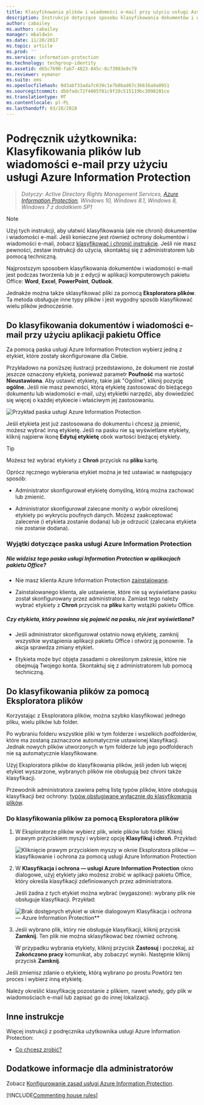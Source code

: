 ```yaml
---
title: Klasyfikowania plików i wiadomości e-mail przy użyciu usługi Azure Information Protection
description: Instrukcje dotyczące sposobu klasyfikowania dokumentów i wiadomości e-mail.
author: cabailey
ms.author: cabailey
manager: mbaldwin
ms.date: 11/20/2017
ms.topic: article
ms.prod: ''
ms.service: information-protection
ms.technology: techgroup-identity
ms.assetid: d65c7690-fab7-4823-845c-8c73903e9c79
ms.reviewer: eymanor
ms.suite: ems
ms.openlocfilehash: 0d3abf33ada7c639c1e7b0bad67c36636a9a0951
ms.sourcegitcommit: dbbfadc72f4005f81c9f28c515119bc3098201ce
ms.translationtype: MT
ms.contentlocale: pl-PL
ms.lasthandoff: 03/28/2018
---
```

# <a name="user-guide-classify-a-file-or-email-by-using-azure-information-protection"></a>Podręcznik użytkownika: Klasyfikowania plików lub wiadomości e-mail przy użyciu usługi Azure Information Protection

>*Dotyczy: Active Directory Rights Management Services, [Azure Information Protection](https://azure.microsoft.com/pricing/details/information-protection), Windows 10, Windows 8.1, Windows 8, Windows 7 z dodatkiem SP1*

> [!NOTE]
> Użyj tych instrukcji, aby ułatwić klasyfikowania (ale nie chroni) dokumentów i wiadomości e-mail. Jeśli konieczne jest również ochrony dokumentów i wiadomości e-mail, zobacz [klasyfikować i chronić instrukcje](client-classify-protect.md). Jeśli nie masz pewności, zestaw instrukcji do użycia, skontaktuj się z administratorem lub pomocą techniczną.

Najprostszym sposobem klasyfikowania dokumentów i wiadomości e-mail jest podczas tworzenia lub je z edycji w aplikacji komputerowych pakietu Office: **Word**, **Excel**, **PowerPoint**,  **Outlook**. 

Jednakże można także sklasyfikować pliki za pomocą **Eksploratora plików**. Ta metoda obsługuje inne typy plików i jest wygodny sposób klasyfikować wielu plików jednocześnie. 

## <a name="using-office-apps-to-classify-your-documents-and-emails"></a>Do klasyfikowania dokumentów i wiadomości e-mail przy użyciu aplikacji pakietu Office

Za pomocą paska usługi Azure Information Protection wybierz jedną z etykiet, które zostały skonfigurowane dla Ciebie. 

Przykładowo na poniższej ilustracji przedstawiono, że dokument nie został jeszcze oznaczony etykietą, ponieważ parametr **Poufność** ma wartość **Nieustawiona**. Aby ustawić etykiety, takie jak "Ogólne", kliknij pozycję **ogólne**. Jeśli nie masz pewności, którą etykietę zastosować do bieżącego dokumentu lub wiadomości e-mail, użyj etykietki narzędzi, aby dowiedzieć się więcej o każdej etykiecie i właściwym jej zastosowaniu. 

![Przykład paska usługi Azure Information Protection](../media/info-protect-bar-not-set-callout.png)

Jeśli etykieta jest już zastosowana do dokumentu i chcesz ją zmienić, możesz wybrać inną etykietę. Jeśli na pasku nie są wyświetlane etykiety, kliknij najpierw ikonę **Edytuj etykietę** obok wartości bieżącej etykiety.

> [!TIP]
> Możesz też wybrać etykiety z **Chroń** przycisk na **pliku** kartę.

Oprócz ręcznego wybierania etykiet można je też ustawiać w następujący sposób:

- Administrator skonfigurował etykietę domyślną, którą można zachować lub zmienić.

- Administrator skonfigurował zalecane monity o wybór określonej etykiety po wykryciu poufnych danych. Możesz zaakceptować zalecenie (i etykieta zostanie dodana) lub je odrzucić (zalecana etykieta nie zostanie dodana).

### <a name="exceptions-for-the-azure-information-protection-bar"></a>Wyjątki dotyczące paska usługi Azure Information Protection 

##### <a name="dont-see-this-information-protection-bar-in-your-office-apps"></a>Nie widzisz tego paska usługi Information Protection w aplikacjach pakietu Office?

- Nie masz klienta Azure Information Protection [zainstalowane](install-client-app.md).

- Zainstalowanego klienta, ale ustawienie, które nie są wyświetlane pasku został skonfigurowany przez administratora. Zamiast tego należy wybrać etykiety z **Chroń** przycisk na **pliku** karty wstążki pakietu Office. 

##### <a name="is-the-label-that-you-expect-to-see-not-displayed-on-the-bar"></a>Czy etykieta, który powinna się pojawić na pasku, nie jest wyświetlana? 

- Jeśli administrator skonfigurował ostatnio nową etykietę, zamknij wszystkie wystąpienia aplikacji pakietu Office i otwórz ją ponownie. Ta akcja sprawdza zmiany etykiet.

- Etykieta może być objęta zasadami o określonym zakresie, które nie obejmują Twojego konta. Skontaktuj się z administratorem lub pomocą techniczną.


## <a name="using-file-explorer-to-classify-files"></a>Do klasyfikowania plików za pomocą Eksploratora plików

Korzystając z Eksploratora plików, można szybko klasyfikować jednego pliku, wielu plików lub folder. 

Po wybraniu folderu wszystkie pliki w tym folderze i wszelkich podfolderów, które ma zostaną zaznaczone automatycznie ustawionej klasyfikacji. Jednak nowych plików utworzonych w tym folderze lub jego podfolderach nie są automatycznie klasyfikowane.

Użyj Eksploratora plików do klasyfikowania plików, jeśli jeden lub więcej etykiet wyszarzone, wybranych plików nie obsługują bez chroni także klasyfikacji.

Przewodnik administratora zawiera pełną listę typów plików, które obsługują klasyfikacji bez ochrony: [typów obsługiwane wyłącznie do klasyfikowania plików](client-admin-guide-file-types.md#file-types-supported-for-classification-only).

### <a name="to-classify-a-file-by-using-file-explorer"></a>Do klasyfikowania plików za pomocą Eksploratora plików

1. W Eksploratorze plików wybierz plik, wiele plików lub folder. Kliknij prawym przyciskiem myszy i wybierz opcję **Klasyfikuj i chroń**. Przykład:
    
    ![Kliknięcie prawym przyciskiem myszy w oknie Eksploratora plików — klasyfikowanie i ochrona za pomocą usługi Azure Information Protection](../media/right-click-classify-protect-folder.png)

2. W **Klasyfikacja i ochrona — usługi Azure Information Protection** okno dialogowe, użyj etykiety jako możesz zrobić w aplikacji pakietu Office, który określa klasyfikacji zdefiniowanych przez administratora. 
    
    Jeśli żadna z tych etykiet można wybrać (wygaszone): wybrany plik nie obsługuje klasyfikacji. Przykład:
    
    ![Brak dostępnych etykiet w oknie dialogowym Klasyfikacja i ochrona — Azure Information Protection**](../media/info-protect-dialog-labels-dimmed.png)

3. Jeśli wybrano plik, który nie obsługuje klasyfikacji, kliknij przycisk **Zamknij**. Ten plik nie można sklasyfikować bez również ochronę.
    
    W przypadku wybrania etykiety, kliknij przycisk **Zastosuj** i poczekaj, aż **Zakończono pracy** komunikat, aby zobaczyć wyniki. Następnie kliknij przycisk **Zamknij**.

Jeśli zmienisz zdanie o etykietę, którą wybrano po prostu Powtórz ten proces i wybierz inną etykietę.

Należy określić klasyfikację pozostanie z plikiem, nawet wtedy, gdy plik w wiadomościach e-mail lub zapisać go do innej lokalizacji. 
## <a name="other-instructions"></a>Inne instrukcje
Więcej instrukcji z podręcznika użytkownika usługi Azure Information Protection:

- [Co chcesz zrobić?](client-user-guide.md#what-do-you-want-to-do)

## <a name="additional-information-for-administrators"></a>Dodatkowe informacje dla administratorów    
Zobacz [Konfigurowanie zasad usługi Azure Information Protection](../deploy-use/configure-policy.md).

[!INCLUDE[Commenting house rules](../includes/houserules.md)]
